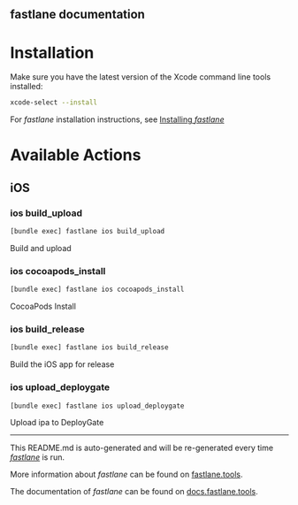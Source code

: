 fastlane documentation
----

# Installation

Make sure you have the latest version of the Xcode command line tools installed:

```sh
xcode-select --install
```

For _fastlane_ installation instructions, see [Installing _fastlane_](https://docs.fastlane.tools/#installing-fastlane)

# Available Actions

## iOS

### ios build_upload

```sh
[bundle exec] fastlane ios build_upload
```

Build and upload

### ios cocoapods_install

```sh
[bundle exec] fastlane ios cocoapods_install
```

CocoaPods Install

### ios build_release

```sh
[bundle exec] fastlane ios build_release
```

Build the iOS app for release

### ios upload_deploygate

```sh
[bundle exec] fastlane ios upload_deploygate
```

Upload ipa to DeployGate

----

This README.md is auto-generated and will be re-generated every time [_fastlane_](https://fastlane.tools) is run.

More information about _fastlane_ can be found on [fastlane.tools](https://fastlane.tools).

The documentation of _fastlane_ can be found on [docs.fastlane.tools](https://docs.fastlane.tools).
